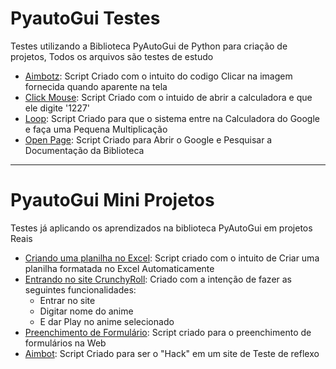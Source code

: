 # PyautoGui Testes
 Testes utilizando a Biblioteca PyAutoGui de Python para criação de projetos, Todos os arquivos são testes de estudo
- [Aimbotz](https://github.com/1caue/Pyautogui_Testes/tree/master/Codes/Circulo):
   Script Criado com o intuito do codigo Clicar na imagem fornecida quando aparente na tela
- [Click Mouse](https://github.com/1caue/Pyautogui_Testes/tree/master/Codes/Click%20mouse):
  Script Criado com o intuido de abrir a calculadora e que ele digite '1227'
- [Loop](https://github.com/1caue/Pyautogui_Testes/tree/master/Codes/Loop):
  Script Criado para que o sistema entre na Calculadora do Google e faça uma Pequena Multiplicação
- [Open Page](https://github.com/1caue/Pyautogui_Testes/tree/master/Codes/Open%20Page):
  Script Criado para Abrir o Google e Pesquisar a Documentação da Biblioteca
 ---
# PyautoGui Mini Projetos
 Testes já aplicando os aprendizados na biblioteca PyAutoGui em projetos Reais
 - [Criando uma planilha no Excel](https://github.com/1caue/Pyautogui_Testes/tree/master/Testes/Criando%20Planilha%20com%20Excel):
   Script criado com o intuito de Criar uma planilha formatada no Excel Automaticamente
 - [Entrando no site CrunchyRoll](https://github.com/1caue/Pyautogui_Testes/tree/master/Testes/Play%20Crunchyroll):
   Criado com a intenção de fazer as seguintes funcionalidades:
   - Entrar no site
   - Digitar nome do anime
   - E dar Play no anime selecionado
 - [Preenchimento de Formulário](https://github.com/1caue/Pyautogui_Testes/tree/master/Testes/Preenchimento%20de%20Formul%C3%A1rio):
   Script criado para o preenchimento de formulários na Web
 - [Aimbot](https://github.com/1caue/Pyautogui_Testes/tree/master/Testes/Aimbot):
   Script Criado para ser o "Hack" em um site de Teste de reflexo  
